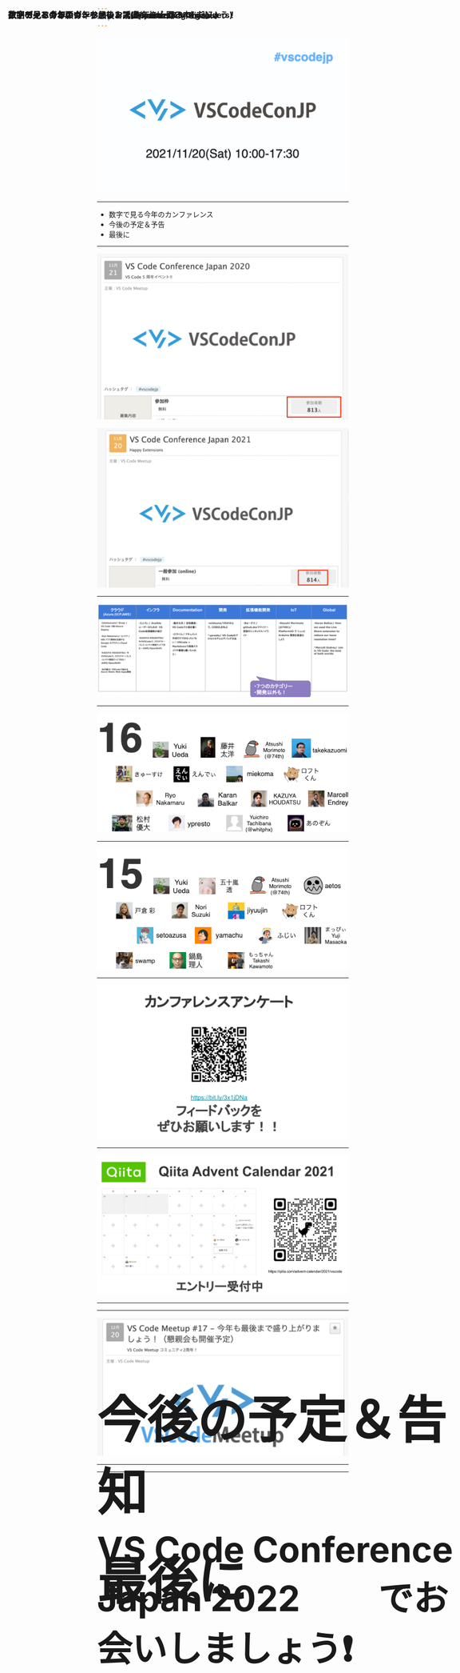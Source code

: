 ```yaml
---
marp: true
---
```


<style>
    h1{
        position: absolute;
        font-size: 100px;
    }
    h2{
        position: absolute;
        font-size: 70px;
    }
    h3{
        position: absolute;
        left: 50px; top: 50px;
    }
</style>


![bg picture 1](images/0b5c49f01a9c5c4f7ecc2905859cae6ff39da1ba85b8e42e744355ed7f99d887.png)  

---

### エンディング

* 数字で見る今年のカンファレンス
* 今後の予定＆予告
* 最後に

---
### 数字で見る今年のカンファレンス(昨年を上回る申し込み)

![bg 80%](images/a02e76b4475b60ea575b493581eba902072eafb9c42f13e7f1ae6c3e275ec5a3.png)  


![bg 95%](images/124ed500dc23f8dfe3c865e5c0b5e105a55ac5d3ad80bc9672b219613ba54467.png)  

---
### 数字で見る今年のカンファレンス(Session Catgories)

![picture 4](images/b1762fc284696610e63839719bc82fbd258150ba21bf25ff0ced13b302f0565e.png)  

---
### 数字で見る今年のカンファレンス(Speakers)

![bg 90%](images/05b198cc6e5cad33bcce2c3a0b7db54f1753979a599b5fbbe40006f74357704e.png)  

---

### 数字で見る今年のカンファレンス(Suponsers & Organizers)

![bg 90%](images/ef225b34b928abc307f6e39d05a1bff804175b9c0f7e5013f5edab532e31d285.png)  

---

### アンケートのお願い

![bg 70%](images/e7dce9f6c1e6d52fb206452f1ed652ec20994a28571e71de08b84af6aeef200f.png)  

---

### アドベントカレンダー参加のお誘い

![bg 77%](images/46fe98925e54c5c856ae8772a0b73ac8c30a8c2186d1cd07f40d81bc0529d2df.png)  

---

# 今後の予定＆告知

---

### 次回のイベント、今年も最後まで盛り上がっていきましょう！

![bg 70%](images/43b6beb194525181a81b885e4e788a1c85c1180e1b3e66b07db93cdc45eba198.png)  

---

# 最後に

---

## VS Code Conference Japan 2022 　　でお会いしましょう❗️